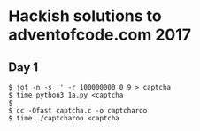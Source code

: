 # Hackish solutions to adventofcode.com 2017

## Day 1

```
$ jot -n -s '' -r 100000000 0 9 > captcha
$ time python3 1a.py <captcha
$
$ cc -Ofast captcha.c -o captcharoo
$ time ./captcharoo <captcha
```

